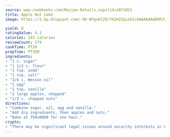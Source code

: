 ```yaml
---
source: www.cookbooks.com/Recipe-Details.aspx?id=1071051
title: Apple Nut Cake
image: https://1.bp.blogspot.com/-5K-WfguHlZ0/YA2H2Zqia5I/AAAAAAAABhM/Bdgu68p4aG0Q6jWdy3eGaUXSKw5p3sdxwCLcBGAsYHQ/s324/7.png

yield: 8
ratingValue: 4.1
calories: 243 calories
reviewCount: 279
cookTime: PT2H
prepTime: PT35M
ingredients:
- "1 c. sugar"
- "1 1/2 c. flour"
- "1 tsp. soda"
- "1 tsp. salt"
- "3/4 c. Wesson oil"
- "1 egg"
- "1 tsp. vanilla"
- "2 large apples, chopped"
- "1/3 c. chopped nuts"
directions:
- "Combine sugar, oil, egg and vanilla."
- "Add dry ingredients, then apples and nuts."
- "Bake at 350u00b0 for one hour."
crypto:
- "There may be significant legal issues around security interests in Bitcoin."
---
```

